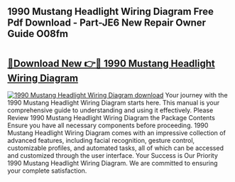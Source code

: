 ## 1990 Mustang Headlight Wiring Diagram Free Pdf Download - Part-JE6 New Repair Owner Guide O08fm

# <h2><a href="http://dfnop1b.blite.top/?on=1990+Mustang+Headlight+Wiring+Diagram">🔗Download New 👉🔴 1990 Mustang Headlight Wiring Diagram</a></h2>

[![1990 Mustang Headlight Wiring Diagram download](https://i.imgur.com/lujVjoI.png)](http://dfnop1b.blite.top/?on=1990+Mustang+Headlight+Wiring+Diagram)
Your journey with the 1990 Mustang Headlight Wiring Diagram starts here. This manual is your comprehensive guide to understanding and using it effectively. Please Review 1990 Mustang Headlight Wiring Diagram the Package Contents Ensure you have all necessary components before proceeding. 1990 Mustang Headlight Wiring Diagram comes with an impressive collection of advanced features, including facial recognition, gesture control, customizable profiles, and automated tasks, all of which can be accessed and customized through the user interface. Your Success is Our Priority 1990 Mustang Headlight Wiring Diagram. We are committed to ensuring your complete satisfaction.
